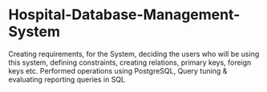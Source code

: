 # Hospital-Database-Management-System
Creating requirements, for the System, deciding the users who will be using this system, defining constraints, creating relations, primary keys, foreign keys etc. Performed operations using PostgreSQL, Query tuning &amp; evaluating reporting queries in SQL
